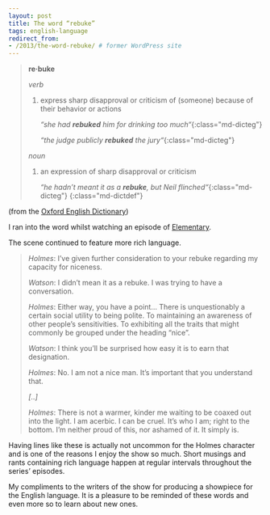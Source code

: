 ```yaml
---
layout: post
title: The word “rebuke”
tags: english-language
redirect_from:
- /2013/the-word-rebuke/ # former WordPress site
---
```


> **re·buke**
>
> _verb_
>
> 1. express sharp disapproval or criticism of (someone) because of their behavior or actions
>
>    _“she had **rebuked** him for drinking too much“_{:class="md-dicteg"}
>
>    _“the judge publicly **rebuked** the jury“_{:class="md-dicteg"}
>
> _noun_
>
> 1. an expression of sharp disapproval or criticism
>
>    _“he hadn’t meant it as a **rebuke**, but Neil flinched“_{:class="md-dicteg"}
{:class="md-dictdef"}

<!--more-->

(from the [Oxford English Dictionary](http://www.oxforddictionaries.com/definition/english/rebuke "Definition of rebuke"))

I ran into the word whilst watching an episode of [Elementary](https://en.wikipedia.org/wiki/Elementary_(TV_series) "Elementary (TV series) - Wikipedia").

The scene continued to feature more rich language.

> _Holmes_: I’ve given further consideration to your rebuke regarding my capacity for niceness.
>
> _Watson_: I didn’t mean it as a rebuke. I was trying to have a conversation.
>
> _Holmes_: Either way, you have a point… There is unquestionably a certain social utility to being polite. To maintaining an awareness of other people’s sensitivities. To exhibiting all the traits that might commonly be grouped under the heading “nice”.
>
> _Watson_: I think you’ll be surprised how easy it is to earn that designation.
>
> _Holmes_: No. I am not a nice man. It’s important that you understand that.
>
> _[..]_
>
> _Holmes_: There is not a warmer, kinder me waiting to be coaxed out into the light. I am acerbic. I can be cruel. It’s who I am; right to the bottom. I’m neither proud of this, nor ashamed of it. It simply is.

Having lines like these is actually not uncommon for the Holmes character and is one of the reasons I enjoy the show so much. Short musings and rants containing rich language happen at regular intervals throughout the series’ episodes.

My compliments to the writers of the show for producing a showpiece for the English language. It is a pleasure to be reminded of these words and even more so to learn about new ones.
